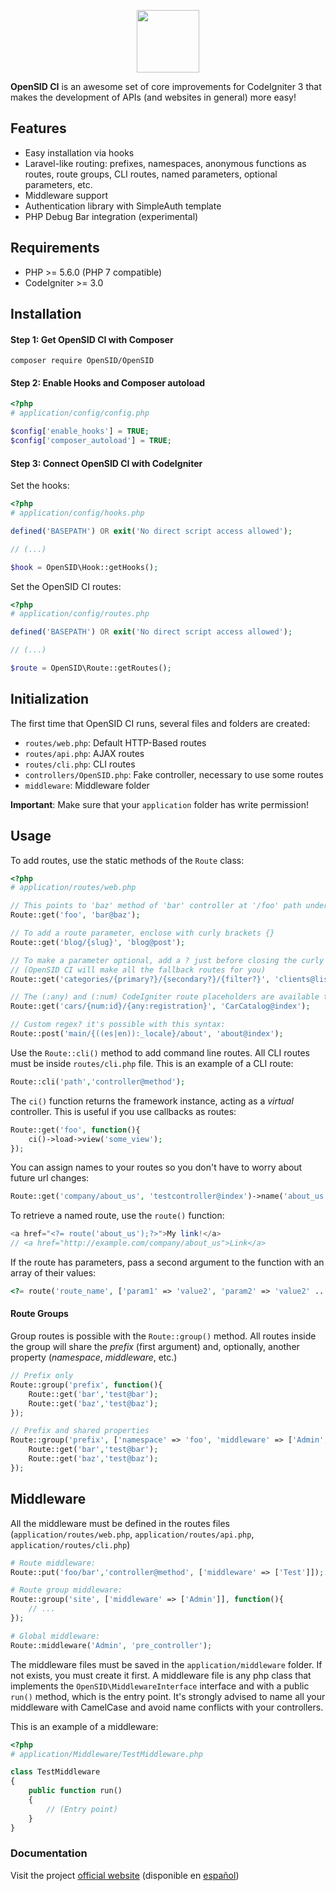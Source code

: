 <p align="center">
    <img src="https://ingenia.me/images/OpenSIDCILogo.png" width="100" />
</p>

**OpenSID CI** is an awesome set of core improvements for CodeIgniter 3 that makes the development of APIs (and websites in general) more easy!

## Features

* Easy installation via hooks
* Laravel-like routing: prefixes, namespaces, anonymous functions as routes, route groups, CLI routes, named parameters, optional parameters, etc.
* Middleware support 
* Authentication library with SimpleAuth template
* PHP Debug Bar integration (experimental)

## Requirements

* PHP >= 5.6.0 (PHP 7 compatible)
* CodeIgniter >= 3.0

## Installation

#### Step 1: Get OpenSID CI with Composer

```
composer require OpenSID/OpenSID
```

#### Step 2: Enable Hooks and Composer autoload

```php
<?php
# application/config/config.php

$config['enable_hooks'] = TRUE;
$config['composer_autoload'] = TRUE;
```

#### Step 3: Connect OpenSID CI with CodeIgniter

Set the hooks:

```php
<?php
# application/config/hooks.php

defined('BASEPATH') OR exit('No direct script access allowed');

// (...)

$hook = OpenSID\Hook::getHooks();
```

Set the OpenSID CI routes:

```php
<?php
# application/config/routes.php

defined('BASEPATH') OR exit('No direct script access allowed');

// (...)

$route = OpenSID\Route::getRoutes();
```

## Initialization

The first time that OpenSID CI runs, several files and folders are created:

* `routes/web.php`: Default HTTP-Based routes
* `routes/api.php`: AJAX routes
* `routes/cli.php`: CLI routes
* `controllers/OpenSID.php`: Fake controller, necessary to use some routes
* `middleware`: Middleware folder

**Important**: Make sure that your `application` folder has write permission!

## Usage

To add routes, use the static methods of the `Route` class:

```php
<?php
# application/routes/web.php

// This points to 'baz' method of 'bar' controller at '/foo' path under a GET request:
Route::get('foo', 'bar@baz');

// To add a route parameter, enclose with curly brackets {}
Route::get('blog/{slug}', 'blog@post');

// To make a parameter optional, add a ? just before closing the curly brackets
// (OpenSID CI will make all the fallback routes for you)
Route::get('categories/{primary?}/{secondary?}/{filter?}', 'clients@list');

// The (:any) and (:num) CodeIgniter route placeholders are available to use, with this syntax:
Route::get('cars/{num:id}/{any:registration}', 'CarCatalog@index');

// Custom regex? it's possible with this syntax:
Route::post('main/{((es|en)):_locale}/about', 'about@index');
```

Use the `Route::cli()` method to add command line routes. All CLI routes must be inside `routes/cli.php` file. This is an example of a CLI route:

```php
Route::cli('path','controller@method');
```

The `ci()` function returns the framework instance, acting as a *virtual* controller. This is useful if you use callbacks as routes:

```php
Route::get('foo', function(){
    ci()->load->view('some_view');
});
```

You can assign names to your routes so you don't have to worry about future url changes:

```php
Route::get('company/about_us', 'testcontroller@index')->name('about_us');
```

To retrieve a named route, use the `route()` function:

```php
<a href="<?= route('about_us');?>">My link!</a>
// <a href="http://example.com/company/about_us">Link</a>
```

If the route has parameters, pass a second argument to the function with an array of their values:

```php
<?= route('route_name', ['param1' => 'value2', 'param2' => 'value2' ... ]); ?>
```

#### Route Groups

Group routes is possible with the  `Route::group()` method. All routes
inside the group will share the *prefix* (first argument) and, optionally, another property (*namespace*, *middleware*, etc.)

```php
// Prefix only
Route::group('prefix', function(){
    Route::get('bar','test@bar');
    Route::get('baz','test@baz');
});

// Prefix and shared properties
Route::group('prefix', ['namespace' => 'foo', 'middleware' => ['Admin','IPFilter']], function(){
    Route::get('bar','test@bar');
    Route::get('baz','test@baz');
});
```


## Middleware

All the middleware must be defined in the routes files (`application/routes/web.php`, `application/routes/api.php`, `application/routes/cli.php`)

```php
# Route middleware:
Route::put('foo/bar','controller@method', ['middleware' => ['Test']]);

# Route group middleware:
Route::group('site', ['middleware' => ['Admin']], function(){
    // ...
});

# Global middleware:
Route::middleware('Admin', 'pre_controller');
```

The middleware files must be saved in the `application/middleware` folder. If not exists, you must create it first. A middleware file is any php class that implements the `OpenSID\MiddlewareInterface` interface and with a public `run()` method, which is the entry point. It's strongly advised to name all your middleware with CamelCase and avoid name conflicts with your controllers.

This is an example of a middleware:

```php
<?php
# application/Middleware/TestMiddleware.php

class TestMiddleware
{
    public function run()
    {
        // (Entry point)
    }
}
```

### Documentation

Visit the project [official website](https://OpenSID.ingenia.me/ci/en/help) (disponible en [español](https://OpenSID.ingenia.me/ci/es/help))








